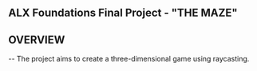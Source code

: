 ## ALX Foundations Final Project -  "THE MAZE"

## OVERVIEW
-- The project aims to create a three-dimensional game using raycasting.